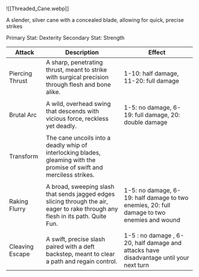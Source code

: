 
![[Threaded_Cane.webp]]

A slender, silver cane with a concealed blade, allowing for quick, precise strikes

Primary Stat: Dexterity
Secondary Stat: Strength

| Attack          | Description                                                                                                                      | Effect                                                                                     |
| --------------- | -------------------------------------------------------------------------------------------------------------------------------- | ------------------------------------------------------------------------------------------ |
| Piercing Thrust | A sharp, penetrating thrust, meant to strike with surgical precision through flesh and bone alike.                               | 1-10: half damage, 11-20: full damage                                                      |
|                 |                                                                                                                                  |                                                                                            |
| Brutal Arc      | A wild, overhead swing that descends with vicious force, reckless yet deadly.                                                    | 1-5: no damage, 6-19: full damage, 20: double damage                                       |
|                 |                                                                                                                                  |                                                                                            |
| Transform       | The cane uncoils into a deadly whip of interlocking blades, gleaming with the promise of swift and merciless strikes.            |                                                                                            |
|                 |                                                                                                                                  |                                                                                            |
| Raking Flurry   | A broad, sweeping slash that sends jagged edges slicing through the air, eager to rake through any flesh in its path. Quite Fun. | 1-5: no damage, 6-19: half damage to two enemies, 20: full damage to two enemies and wound |
|                 |                                                                                                                                  |                                                                                            |
| Cleaving Escape | A swift, precise slash paired with a deft backstep, meant to clear a path and regain control.                                    | 1-5 : no damage , 6-20, half damage and attacks have disadvantage until your next turn     |

